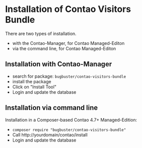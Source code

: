 # Installation of Contao Visitors Bundle

There are two types of installation.

* with the Contao-Manager, for Contao Managed-Editon
* via the command line, for Contao Managed-Editon


## Installation with Contao-Manager

* search for package: `bugbuster/contao-visitors-bundle`
* install the package
* Click on "Install Tool"
* Login and update the database


## Installation via command line

Installation in a Composer-based Contao 4.7+ Managed-Edition:

* `composer require "bugbuster/contao-visitors-bundle"`
* Call http://yourdomain/contao/install
* Login and update the database
